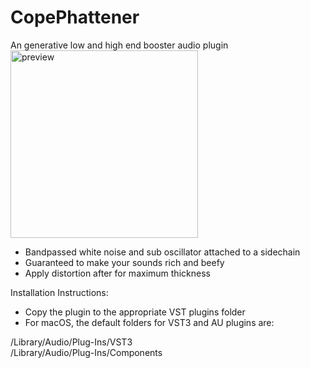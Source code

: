 # CopePhattener
An generative low and high end booster audio plugin<br>
<img width="300" alt="preview" src="https://github.com/user-attachments/assets/74616a7b-b0c6-472b-a7d8-143d0f8d3e77">

- Bandpassed white noise and sub oscillator attached to a sidechain<br>
- Guaranteed to make your sounds rich and beefy<br>
- Apply distortion after for maximum thickness<br>

Installation Instructions:<br>

- Copy the plugin to the appropriate VST plugins folder<br>
- For macOS, the default folders for VST3 and AU plugins are:<br>

/Library/Audio/Plug-Ins/VST3<br>
/Library/Audio/Plug-Ins/Components<br>
